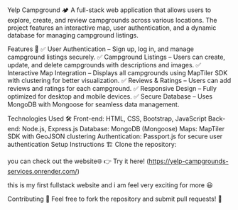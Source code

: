 Yelp Campground 🏕️
A full-stack web application that allows users to explore, create, and review campgrounds across various locations. The project features an interactive map, user authentication, and a dynamic database for managing campground listings.

Features 🚀
✅ User Authentication – Sign up, log in, and manage campground listings securely.
✅ Campground Listings – Users can create, update, and delete campgrounds with descriptions and images.
✅ Interactive Map Integration – Displays all campgrounds using MapTiler SDK with clustering for better visualization.
✅ Reviews & Ratings – Users can add reviews and ratings for each campground.
✅ Responsive Design – Fully optimized for desktop and mobile devices.
✅ Secure Database – Uses MongoDB with Mongoose for seamless data management.

Technologies Used 🛠️
Front-end: HTML, CSS, Bootstrap, JavaScript
Back-end: Node.js, Express.js
Database: MongoDB (Mongoose)
Maps: MapTiler SDK with GeoJSON clustering
Authentication: Passport.js for secure user authentication
Setup Instructions 🏗️
Clone the repository:

you can check out the website🌐
👉 Try it here! (https://yelp-campgrounds-services.onrender.com/)

this is my first fullstack website and i am feel very exciting for more 😃

Contributing 🤝
Feel free to fork the repository and submit pull requests! 🚀

